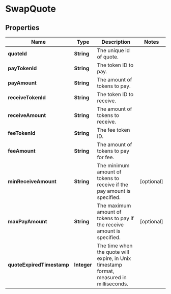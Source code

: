 

# SwapQuote


## Properties

| Name | Type | Description | Notes |
|------------ | ------------- | ------------- | -------------|
|**quoteId** | **String** | The unique id of quote. |  |
|**payTokenId** | **String** | The token ID to pay. |  |
|**payAmount** | **String** | The amount of tokens to pay. |  |
|**receiveTokenId** | **String** | The token ID to receive. |  |
|**receiveAmount** | **String** | The amount of tokens to receive. |  |
|**feeTokenId** | **String** | The fee token ID. |  |
|**feeAmount** | **String** | The amount of tokens to pay for fee. |  |
|**minReceiveAmount** | **String** | The minimum amount of tokens to receive if the pay amount is specified. |  [optional] |
|**maxPayAmount** | **String** | The maximum amount of tokens to pay if the receive amount is specified. |  [optional] |
|**quoteExpiredTimestamp** | **Integer** | The time when the quote will expire, in Unix timestamp format, measured in milliseconds. |  |



